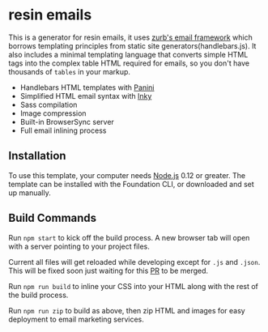 # resin emails

This is a generator for resin emails, it uses [zurb's email framework](http://foundation.zurb.com/emails/docs) which borrows templating principles from static site generators(handlebars.js). It also includes a minimal templating language that converts simple HTML tags into the complex table HTML required for emails, so you don't have thousands of `tables` in your markup.

- Handlebars HTML templates with [Panini](http://github.com/zurb/panini)
- Simplified HTML email syntax with [Inky](http://github.com/zurb/inky)
- Sass compilation
- Image compression
- Built-in BrowserSync server
- Full email inlining process

## Installation

To use this template, your computer needs [Node.js](https://nodejs.org/en/) 0.12 or greater. The template can be installed with the Foundation CLI, or downloaded and set up manually.

## Build Commands

Run `npm start` to kick off the build process. A new browser tab will open with a server pointing to your project files.

Current all files will get reloaded while developing except for `.js` and `.json`. This will be fixed soon just waiting for this [PR](https://github.com/zurb/panini/pull/82/commits/47173300605f49ee7372324ada229a28500ba871) to be merged.

Run `npm run build` to inline your CSS into your HTML along with the rest of the build process.

Run `npm run zip` to build as above, then zip HTML and images for easy deployment to email marketing services.
